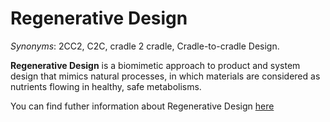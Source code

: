 # Regenerative Design

<!-- (Sustainability) -->

*Synonyms*: 2CC2, C2C, cradle 2 cradle, Cradle-to-cradle Design.

**Regenerative Design** is a biomimetic approach to product and system design that mimics natural processes, in which materials are considered as nutrients flowing in healthy, safe metabolisms. 

You can find futher information about Regenerative Design [here](../../T3.6/cradle_to_cradle.md)
